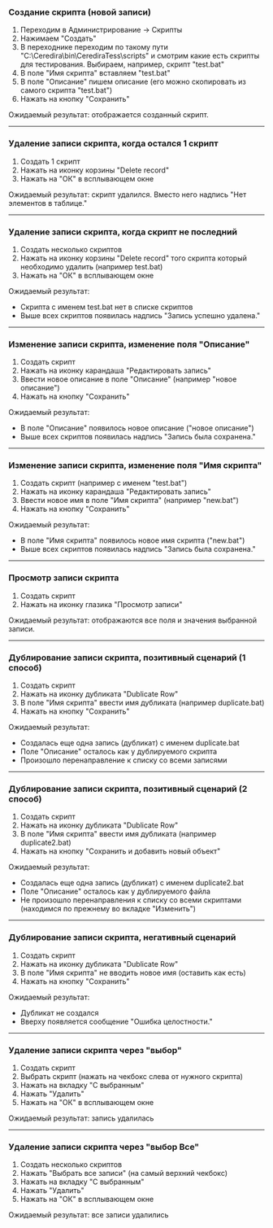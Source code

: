 ### Создание скрипта (новой записи)

1. Переходим в Администрирование -> Скрипты
2. Нажимаем "Создать"
3. В переходнике переходим по такому пути "C:\Ceredira\bin\CerediraTess\scripts"
и смотрим какие есть скрипты для тестирования.
Выбираем, например, скрипт "test.bat"
4. В поле "Имя скрипта" вставляем "test.bat"
5. В поле "Описание" пишем описание
(его можно скопировать из самого скрипта "test.bat")
6. Нажать на кнопку "Сохранить"

Ожидаемый результат: отображается созданный скрипт.

***

### Удаление записи скрипта, когда остался 1 скрипт
1. Создать 1 скрипт
2. Нажать на иконку корзины "Delete record"
3. Нажать на "ОК" в всплывающем окне

Ожидаемый результат: скрипт удалился. Вместо него надпись "Нет элементов в таблице."

***

### Удаление записи скрипта, когда скрипт не последний
1. Создать несколько скриптов
2. Нажать на иконку корзины "Delete record" того скрипта который необходимо удалить (например test.bat)
3. Нажать на "ОК" в всплывающем окне

Ожидаемый результат:  
- Скрипта с именем test.bat нет в списке скриптов
- Выше всех скриптов появилась надпись "Запись успешно удалена."

***

### Изменение записи скрипта, изменение поля "Описание"

1. Создать скрипт
2. Нажать на иконку карандаша "Редактировать запись"
3. Ввести новое описание в поле "Описание" (например "новое описание")
4. Нажать на кнопку "Сохранить"

Ожидаемый результат:
- В поле "Описание" появилось новое описание ("новое описание")
- Выше всех скриптов появилась надпись "Запись была сохранена."

***

### Изменение записи скрипта, изменение поля "Имя скрипта"

1. Создать скрипт (например c именем "test.bat")
2. Нажать на иконку карандаша "Редактировать запись"
3. Ввести новое имя в поле "Имя скрипта" (например "new.bat")
4. Нажать на кнопку "Сохранить"

Ожидаемый результат:
- В поле "Имя скрипта" появилось новое имя скрипта ("new.bat")
- Выше всех скриптов появилась надпись "Запись была сохранена."

***

### Просмотр записи скрипта
1. Создать скрипт
2. Нажать на иконку глазика "Просмотр записи"

Ожидаемый результат: отображаются все поля и значения выбранной записи.

***

### Дублирование записи скрипта, позитивный сценарий (1 способ)

1. Создать скрипт
2. Нажать на иконку дубликата "Dublicate Row"
3. В поле "Имя скрипта" ввести имя дубликата (например duplicate.bat)
4. Нажать на кнопку "Сохранить"

Ожидаемый результат:
- Создалась еще одна запись (дубликат) с именем duplicate.bat
- Поле "Описание" осталось как у дублируемого скрипта
- Произошло перенаправление к списку со всеми записями

***

### Дублирование записи скрипта, позитивный сценарий (2 способ)

1. Создать скрипт
2. Нажать на иконку дубликата "Dublicate Row"
3. В поле "Имя скрипта" ввести имя дубликата (например duplicate2.bat)
4. Нажать на кнопку "Сохранить и добавить новый объект"

Ожидаемый результат:
- Создалась еще одна запись (дубликат) с именем duplicate2.bat
- Поле "Описание" осталось как у дублируемого файла
- Не произошло перенаправления к списку со всеми скриптами (находимся по прежнему во вкладке "Изменить")

***

### Дублирование записи скрипта, негативный сценарий

1. Создать скрипт
2. Нажать на иконку дубликата "Dublicate Row"
3. В поле "Имя скрипта" не вводить новое имя (оставить как есть)
4. Нажать на кнопку "Сохранить"

Ожидаемый результат:
- Дубликат не создался
- Вверху появляется сообщение "Ошибка целостности."

***

### Удаление записи скрипта через "выбор"

1. Создать скрипт
2. Выбрать скрипт (нажать на чекбокс слева от нужного скрипта)
3. Нажать на вкладку "С выбранным"
4. Нажать "Удалить"
5. Нажать на "ОК" в всплывающем окне

Ожидаемый результат: запись удалилась     

***

### Удаление записи скрипта через "выбор Все"

1. Создать несколько скриптов
2. Нажать "Выбрать все записи" (на самый верхний чекбокс)
3. Нажать на вкладку "С выбранным"
4. Нажать "Удалить"
5. Нажать на "ОК" в всплывающем окне

Ожидаемый результат: все записи удалились
